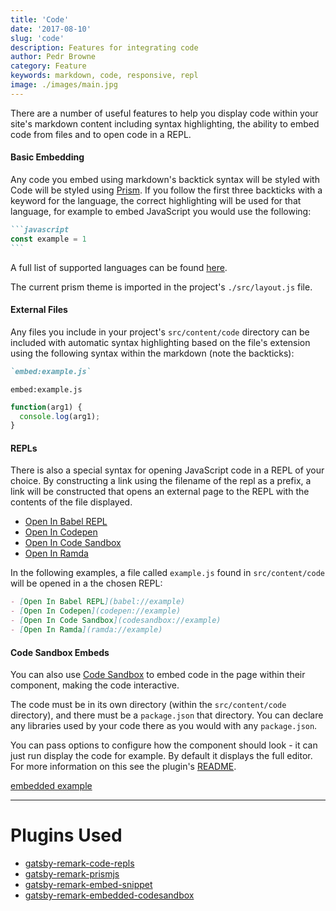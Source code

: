 ```yaml
---
title: 'Code'
date: '2017-08-10'
slug: 'code'
description: Features for integrating code
author: Pedr Browne
category: Feature
keywords: markdown, code, responsive, repl
image: ./images/main.jpg
---
```


There are a number of useful features to help you display code within your
site's markdown content including syntax highlighting, the ability to embed code
from files and to open code in a REPL.

#### Basic Embedding

Any code you embed using markdown's backtick syntax will be styled with Code
will be styled using [Prism](http://prismjs.com/). If you follow the first three
backticks with a keyword for the language, the correct highlighting will be used
for that language, for example to embed JavaScript you would use the following:

````markdown
```javascript
const example = 1
```
````

A full list of supported languages can be found
[here](http://prismjs.com/#languages-list).

The current prism theme is imported in the project's `./src/layout.js` file.

#### External Files

Any files you include in your project's `src/content/code` directory can be
included with automatic syntax highlighting based on the file's extension using
the following syntax within the markdown (note the backticks):

```markdown
`embed:example.js`
```

`embed:example.js`

```js
function(arg1) {
  console.log(arg1);
}
```

#### REPLs

There is also a special syntax for opening JavaScript code in a REPL of your
choice. By constructing a link using the filename of the repl as a prefix, a
link will be constructed that opens an external page to the REPL with the
contents of the file displayed.

- [Open In Babel REPL](babel://example)
- [Open In Codepen](codepen://example)
- [Open In Code Sandbox](codesandbox://example)
- [Open In Ramda](ramda://example)

In the following examples, a file called `example.js` found in
`src/content/code` will be opened in a the chosen REPL:

```markdown
- [Open In Babel REPL](babel://example)
- [Open In Codepen](codepen://example)
- [Open In Code Sandbox](codesandbox://example)
- [Open In Ramda](ramda://example)
```

#### Code Sandbox Embeds

You can also use [Code Sandbox](https://codesandbox.io/) to embed code in the page within their component, making the code interactive.

The code must be in its own directory (within the `src/content/code` directory), and there must be a `package.json` that directory. You can declare any libraries used by your code there as you would with any `package.json`.

You can pass options to configure how the component should look - it can just run display the code for example. By default it displays the full editor. For more information on this see the plugin's [README](https://github.com/elboman/gatsby-remark-embedded-codesandbox/blob/master/README.md).

[embedded example](embedded-codesandbox://example)

---

# Plugins Used

- [gatsby-remark-code-repls](https://www.gatsbyjs.org/packages/gatsby-remark-code-repls)
- [gatsby-remark-prismjs](https://www.gatsbyjs.org/packages/gatsby-remark-prismjs)
- [gatsby-remark-embed-snippet](https://www.gatsbyjs.org/packages/gatsby-remark-embed-snippet)
- [gatsby-remark-embedded-codesandbox](https://www.gatsbyjs.org/packages/gatsby-remark-embedded-codesandbox)
